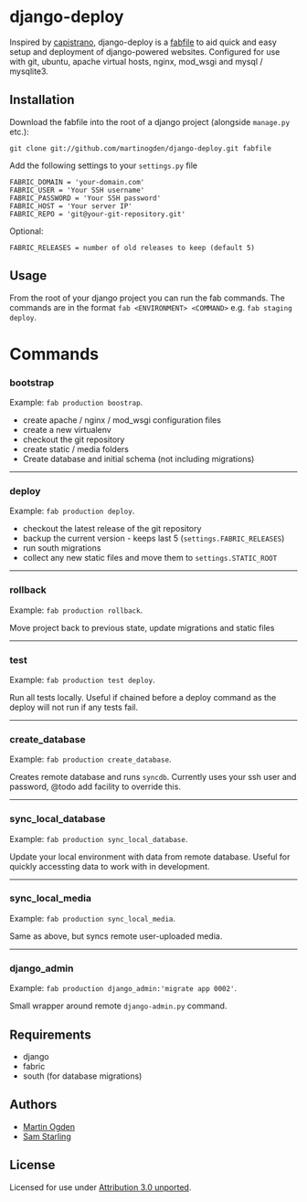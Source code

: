 django-deploy
=============

Inspired by [capistrano](https://github.com/capistrano/capistrano/), django-deploy is a [fabfile](http://docs.fabfile.org/en/1.3.1/index.html) to aid quick and easy setup and deployment of django-powered websites. Configured for use with git, ubuntu, apache virtual hosts, nginx, mod_wsgi and mysql / mysqlite3.


Installation
------------

Download the fabfile into the root of a django project (alongside `manage.py` etc.):

    git clone git://github.com/martinogden/django-deploy.git fabfile


Add the following settings to your `settings.py` file

    FABRIC_DOMAIN = 'your-domain.com'
    FABRIC_USER = 'Your SSH username'
    FABRIC_PASSWORD = 'Your SSH password'
    FABRIC_HOST = 'Your server IP'
    FABRIC_REPO = 'git@your-git-repository.git'

Optional:

    FABRIC_RELEASES = number of old releases to keep (default 5)


Usage
-----

From the root of your django project you can run the fab commands. The commands are in the format `fab <ENVIRONMENT> <COMMAND>` e.g. `fab staging deploy`.


Commands
=======

### bootstrap

Example: `fab production boostrap`.

 * create apache / nginx / mod_wsgi configuration files
 * create a new virtualenv
 * checkout the git repository
 * create static / media folders
 * Create database and initial schema (not including migrations)


- - -
### deploy

Example: `fab production deploy`.

 * checkout the latest release of the git repository
 * backup the current version - keeps last 5 (`settings.FABRIC_RELEASES`)
 * run south migrations
 * collect any new static files and move them to `settings.STATIC_ROOT`


- - -
### rollback

Example: `fab production rollback`.

Move project back to previous state, update migrations and static files


- - -
### test

Example: `fab production test deploy`.

Run all tests locally. Useful if chained before a deploy command as the deploy will not run if any tests fail.


- - -
### create_database

Example: `fab production create_database`.

Creates remote database and runs `syncdb`. Currently uses your ssh user and
password, @todo add facility to override this.


- - -
### sync_local_database

Example: `fab production sync_local_database`.

Update your local environment with data from remote database. Useful for
quickly accessting data to work with in development.


- - -
### sync_local_media

Example: `fab production sync_local_media`.

Same as above, but syncs remote user-uploaded media.


- - -
### django_admin

Example: `fab production django_admin:'migrate app 0002'`.

Small wrapper around remote `django-admin.py` command.


Requirements
-----------

 * django
 * fabric
 * south (for database migrations)


Authors
-------

 * [Martin Ogden](@martinogden)
 * [Sam Starling](@samstarling)


License
------

Licensed for use under [Attribution 3.0 unported](http://creativecommons.org/licenses/by/3.0/).
